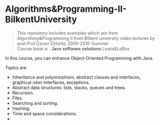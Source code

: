 # Algorithms&Programming-II-BilkentUniversity  

>This repository includes examples which are from Algorithms&amp;Programming II from Bilkent university video lectures by asst.Prof.Özcan Öztürkç
2009-2010-Summer  
Course book is : **Java software solutions**  *Lewis&Loftus*  

In this course, you can enhance Object-Oriented Programming with Java.  

Topics are:  
* Inheritance and polymorphism, abstract classes and interfaces, graphical-user-interfaces, exceptions.
* Abstract data structures: lists, stacks, queues and trees. 
* Recursion.
* Files.
* Searching and sorting.
* Hashing.
* Time and space considerations.
* 

